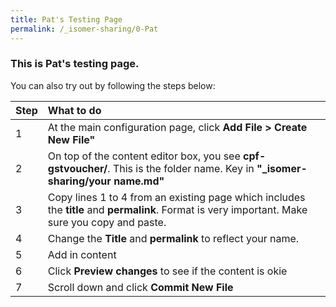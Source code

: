 ```yaml
---
title: Pat's Testing Page
permalink: /_isomer-sharing/0-Pat
---
```


### This is Pat's testing page. 

You can also try out by following the steps below: 

Step | What to do
:---|:---
1 | At the main configuration page, click **Add File > Create New File"**
2 | On top of the content editor box, you see **cpf-gstvoucher/**. This is the folder name. Key in **"_isomer-sharing/your name.md"**
3 | Copy lines 1 to 4 from an existing page which includes the **title** and **permalink**. Format is very important. Make sure you copy and paste. 
4 | Change the **Title** and **permalink** to reflect your name. 
5 | Add in content
6 | Click **Preview changes** to see if the content is okie
7 | Scroll down and click **Commit New File**
